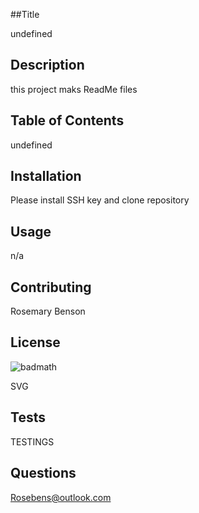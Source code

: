 
  
  ##Title
  
  undefined

  ## Description

  this project maks ReadMe files
  
  ## Table of Contents 

  undefined
  
  
  ## Installation

  Please install SSH key and clone repository 

  
  ## Usage

  n/a

  ## Contributing

  Rosemary Benson
 
  ## License
  
  ![badmath](https://img.shields.io/license-SVG-green.svg)
  
  SVG
  
  ## Tests

  TESTINGS
  
  ## Questions

  Rosebens@outlook.com





